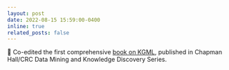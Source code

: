 ```yaml
---
layout: post
date: 2022-08-15 15:59:00-0400
inline: true
related_posts: false
---
```


:book: Co-edited the first comprehensive [book on KGML](https://sites.google.com/vt.edu/kgml-book/), published in Chapman Hall/CRC Data Mining and Knowledge Discovery Series. 